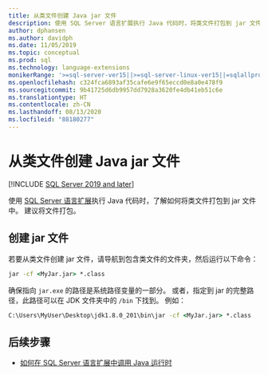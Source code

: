 ```yaml
---
title: 从类文件创建 Java jar 文件
description: 使用 SQL Server 语言扩展执行 Java 代码时，将类文件打包到 jar 文件中。
author: dphansen
ms.author: davidph
ms.date: 11/05/2019
ms.topic: conceptual
ms.prod: sql
ms.technology: language-extensions
monikerRange: '>=sql-server-ver15||>=sql-server-linux-ver15||=sqlallproducts-allversions'
ms.openlocfilehash: c324fca6893af35cafe6e9f65eccd0e8a0e478f9
ms.sourcegitcommit: 9b41725d6db9957dd7928a3620fe4db41eb51c6e
ms.translationtype: HT
ms.contentlocale: zh-CN
ms.lasthandoff: 08/13/2020
ms.locfileid: "88180277"
---
```

# <a name="create-a-java-jar-file-from-class-files"></a>从类文件创建 Java jar 文件
[!INCLUDE [SQL Server 2019 and later](../../includes/applies-to-version/sqlserver2019.md)]

使用 [SQL Server 语言扩展](../language-extensions-overview.md)执行 Java 代码时，了解如何将类文件打包到 jar 文件中。 建议将文件打包。

## <a name="create-a-jar-file"></a>创建 jar 文件

若要从类文件创建 jar 文件，请导航到包含类文件的文件夹，然后运行以下命令：

```cmd
jar -cf <MyJar.jar> *.class
```

确保指向 `jar.exe` 的路径是系统路径变量的一部分。 或者，指定到 jar 的完整路径，此路径可以在 JDK 文件夹中的 `/bin` 下找到。 例如：

```cmd
C:\Users\MyUser\Desktop\jdk1.8.0_201\bin\jar -cf <MyJar.jar> *.class
```

## <a name="next-steps"></a>后续步骤

+ [如何在 SQL Server 语言扩展中调用 Java 运行时](../how-to/call-java-from-sql.md)